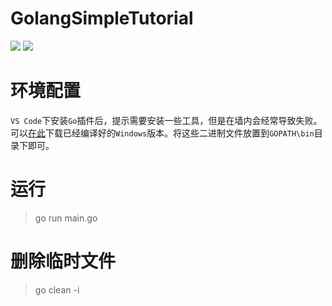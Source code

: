 # GolangSimpleTutorial
![](https://img.shields.io/badge/language-Golang-orange.svg)
[![](https://img.shields.io/badge/license-MIT-000000.svg)](https://github.com/navono/golangSimpleTutorial.git/blob/master/LICENSE)

# 环境配置
`VS Code`下安装`Go`插件后，提示需要安装一些工具，但是在墙内会经常导致失败。可以[在此](https://pan.baidu.com/s/1mjLPKfe)下载已经编译好的`Windows`版本。将这些二进制文件放置到`GOPATH\bin`目录下即可。

# 运行
> go run main.go

# 删除临时文件
> go clean -i
